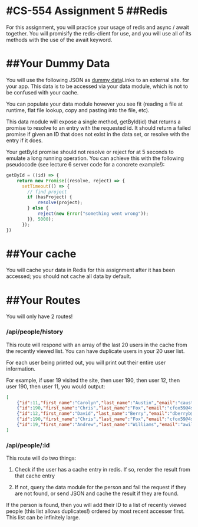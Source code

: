 #CS-554 Assignment 5
##Redis
===
For this assignment, you will practice your usage of redis and async / await together. You will promisify the redis-client for use, and you will use all of its methods with the use of the await keyword.

##Your Dummy Data
===
You will use the following JSON as [dummy data](https://gist.github.com/philbarresi/5cf15393d245b38a2d86ce8207d5076c)Links to an external site. for your app. This data is to be accessed via your data module, which is not to be confused with your cache.

You can populate your data module however you see fit (reading a file at runtime, flat file lookup, copy and pasting into the file, etc).

This data module will expose a single method, getById(id) that returns a promise to resolve to an entry with the requested id. It should return a failed promise if given an ID that does not exist in the data set, or resolve with the entry if it does.

Your getById promise should not resolve or reject for at 5 seconds to emulate a long running operation. You can achieve this with the following pseudocode (see lecture 6 server code for a concrete example!):

```javascript
getById = ((id) => {
    return new Promise((resolve, reject) => {
      setTimeout(() => {
        // find project
        if (hasProject) {
            resolve(project);
        } else {
            reject(new Error("something went wrong"));
        }}, 5000);
      });
})
```

##Your cache
===
You will cache your data in Redis for this assignment after it has been accessed; you should not cache all data by default.

##Your Routes
===
You will only have 2 routes!

### /api/people/history

This route will respond with an array of the last 20 users in the cache from the recently viewed list. You can have duplicate users in your 20 user list.

For each user being printed out, you will print out their entire user information.

For example, if user 19 visited the site, then user 190, then user 12, then user 190, then user 11, you would output:

```json
[
    {"id":11,"first_name":"Carolyn","last_name":"Austin","email":"caustina@cloudflare.com","gender":"Female","ip_address":"107.126.74.59"},
    {"id":190,"first_name":"Chris","last_name":"Fox","email":"cfox59@4shared.com","gender":"Male","ip_address":"23.186.9.97"},
    {"id":12,"first_name":"David","last_name":"Berry","email":"dberryb@apache.org","gender":"Male","ip_address":"169.242.213.17"},
    {"id":190,"first_name":"Chris","last_name":"Fox","email":"cfox59@4shared.com","gender":"Male","ip_address":"23.186.9.97"},
    {"id":19,"first_name":"Andrew","last_name":"Williams","email":"awilliamsi@mlb.com","gender":"Male","ip_address":"191.131.32.57"}
]
```
### /api/people/:id

This route will do two things:

1) Check if the user has a cache entry in redis. If so, render the result from that cache entry

2) If not, query the data module for the person and fail the request if they are not found, or send JSON and cache the result if they are found.

If the person is found, then you will add their ID to a list of recently viewed people (this list allows duplicates!) ordered by most recent accesser first. This list can be infinitely large.

